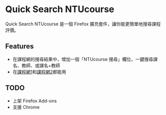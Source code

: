 # Quick Search NTUcourse

Quick Search NTUcourse 是一個 Firefox 擴充套件，讓你能更簡單地搜尋課程評價。

## Features

- 在課程網的搜尋結果中，增加一個「NTUcourse 搜尋」欄位，一鍵搜尋課名、教師、或課名+教師
- 在[課程網1](https://nol.ntu.edu.tw)和[課程網2](https://nol2.aca.ntu.edu.tw/)都能用

## TODO

- 上架 Firefox Add-ons
- 支援 Chrome